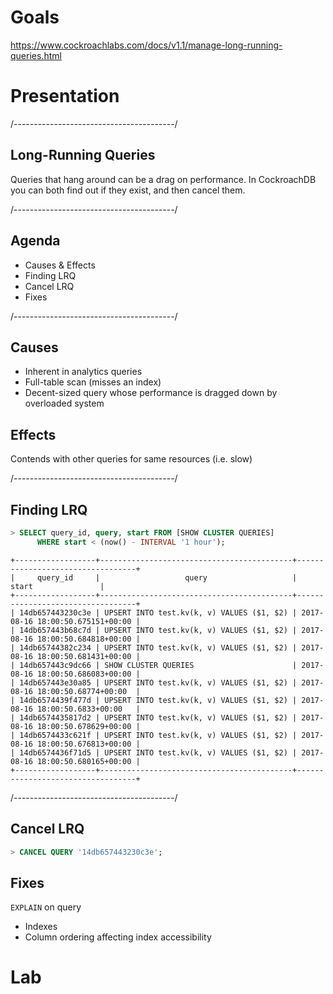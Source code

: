 # Goals

https://www.cockroachlabs.com/docs/v1.1/manage-long-running-queries.html

# Presentation

/----------------------------------------/

## Long-Running Queries

Queries that hang around can be a drag on performance. In CockroachDB you can both find out if they exist, and then cancel them.

/----------------------------------------/

## Agenda

- Causes & Effects
- Finding LRQ
- Cancel LRQ
- Fixes

/----------------------------------------/

## Causes

- Inherent in analytics queries
- Full-table scan (misses an index)
- Decent-sized query whose performance is dragged down by overloaded system

## Effects

Contends with other queries for same resources (i.e. slow)

/----------------------------------------/

## Finding LRQ

~~~ sql
> SELECT query_id, query, start FROM [SHOW CLUSTER QUERIES]
      WHERE start < (now() - INTERVAL '1 hour');
~~~

~~~
+------------------+-------------------------------------------+----------------------------------+
|     query_id     |                   query                   |              start               |
+------------------+-------------------------------------------+----------------------------------+
| 14db657443230c3e | UPSERT INTO test.kv(k, v) VALUES ($1, $2) | 2017-08-16 18:00:50.675151+00:00 |
| 14db657443b68c7d | UPSERT INTO test.kv(k, v) VALUES ($1, $2) | 2017-08-16 18:00:50.684818+00:00 |
| 14db65744382c234 | UPSERT INTO test.kv(k, v) VALUES ($1, $2) | 2017-08-16 18:00:50.681431+00:00 |
| 14db657443c9dc66 | SHOW CLUSTER QUERIES                      | 2017-08-16 18:00:50.686083+00:00 |
| 14db657443e30a85 | UPSERT INTO test.kv(k, v) VALUES ($1, $2) | 2017-08-16 18:00:50.68774+00:00  |
| 14db6574439f477d | UPSERT INTO test.kv(k, v) VALUES ($1, $2) | 2017-08-16 18:00:50.6833+00:00   |
| 14db6574435817d2 | UPSERT INTO test.kv(k, v) VALUES ($1, $2) | 2017-08-16 18:00:50.678629+00:00 |
| 14db6574433c621f | UPSERT INTO test.kv(k, v) VALUES ($1, $2) | 2017-08-16 18:00:50.676813+00:00 |
| 14db6574436f71d5 | UPSERT INTO test.kv(k, v) VALUES ($1, $2) | 2017-08-16 18:00:50.680165+00:00 |
+------------------+-------------------------------------------+----------------------------------+
~~~

/----------------------------------------/

## Cancel LRQ

~~~ sql
> CANCEL QUERY '14db657443230c3e';
~~~

## Fixes

`EXPLAIN` on query

- Indexes
- Column ordering affecting index accessibility

# Lab